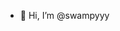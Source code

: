 - 👋 Hi, I’m @swampyyy

<!---
swampyyy/swampyyy is a ✨ special ✨ repository because its `README.md` (this file) appears on your GitHub profile.
You can click the Preview link to take a look at your changes.
--->
